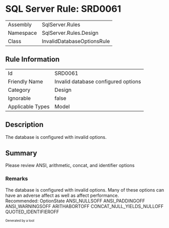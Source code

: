 ﻿# SQL Server Rule: SRD0061
  
|    |    |
|----|----|
| Assembly | SqlServer.Rules |
| Namespace | SqlServer.Rules.Design |
| Class | InvalidDatabaseOptionsRule |
  
## Rule Information
  
|    |    |
|----|----|
| Id | SRD0061 |
| Friendly Name | Invalid database configured options |
| Category | Design |
| Ignorable | false |
| Applicable Types | Model  |
  
## Description
  
The database is configured with invalid options.
  
## Summary
  
Please review ANSI, arithmetic, concat, and identifier options
  
### Remarks
  
The database is configured with invalid options. 
Many of these options can have an adverse affect as well as affect performance.
<br />
Recommended: 
<list type="table">
  <listheader><term>Option</term><description>State</description></listheader>
  <item><term>ANSI_NULLS</term><description>OFF</description></item>
  <item><term>ANSI_PADDING</term><description>OFF</description></item>
  <item><term>ANSI_WARNINGS</term><description>OFF</description></item>
  <item><term>ARITHABORT</term><description>OFF</description></item>
  <item><term>CONCAT_NULL_YIELDS_NULL</term><description>OFF</description></item>
  <item><term>QUOTED_IDENTIFIER</term><description>OFF</description></item>
</list>
  
<sub><sup>Generated by a tool</sup></sub>
